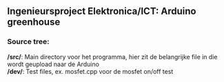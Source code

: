 ## Ingenieursproject Elektronica/ICT: Arduino greenhouse

### Source tree:
**/src/**: Main directory voor het programma, hier zit de belangrijke file in die wordt geupload naar de Arduino  
**/dev/**: Test files, ex. mosfet.cpp voor de mosfet on/off test  